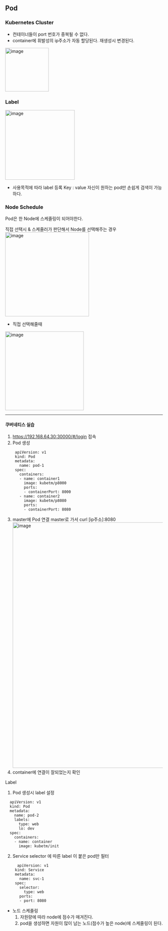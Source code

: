 ## Pod

### Kubernetes Cluster
- 컨테이너들이 port 번호가 중복될 수 없다.
- container에 휘발성의 ip주소가 자동 할당된다. 재생성시 변경된다.
<img width="139" alt="image" src="https://github.com/yujindonut/Study/assets/78431728/845ed2ae-7772-45d3-b432-688351720d72">


### Label
<img width="222" alt="image" src="https://github.com/yujindonut/Study/assets/78431728/89f333b1-a04c-4c6b-94bd-985cdf1ed54d">

- 사용목적에 따라 label 등록
Key : value
자신이 원하는 pod만 손쉽게 검색이 가능하다.

### Node Schedule
Pod은 한 Node에 스케줄링이 되어야한다.

직접 선택시 & 스케줄러가 판단해서 Node를 선택해주는 경우
<img width="268" alt="image" src="https://github.com/yujindonut/Study/assets/78431728/161d4c4d-3fd5-44af-ad35-6adb07f292b3">

- 직접 선택해줄때
<img width="251" alt="image" src="https://github.com/yujindonut/Study/assets/78431728/31be687e-4476-458f-8fbd-73122b4c3e99">


------------------------------------------------------------------------------------------

#### 쿠버네티스 실습 
1. https://192.168.64.30:30000/#/login 접속
2. Pod 생성
   ```
    apiVersion: v1
    kind: Pod
    metadata:
      name: pod-1
    spec:
      containers:
      - name: container1
        image: kubetm/p8000
        ports:
        - containerPort: 8000
      - name: container2
        image: kubetm/p8080
        ports:
        - containerPort: 8080
    ```
3. master에 Pod 연결
   master로 가서 curl [ip주소]:8080
   <img width="782" alt="image" src="https://github.com/yujindonut/Study/assets/78431728/51373353-c726-4c6d-84cd-0924b0cb7c27">
4. container에 연결이 잘되었는지 확인

Label
1. Pod 생성시 label 설정
  ```
    apiVersion: v1
    kind: Pod
    metadata:
      name: pod-2
      labels:
        type: web
        lo: dev
    spec:
      containers:
      - name: container
        image: kubetm/init
  ```
2. Service
   selector 에 따른 label 이 붙은 pod만 필터
   ```
     apiVersion: v1
    kind: Service
    metadata:
      name: svc-1
    spec:
      selector:
        type: web
      ports:
      - port: 8080
   ```

- 노드 스케줄링
  1. 자원량에 따라 node에 점수가 매겨진다.
  2. pod을 생성하면 자원이 많이 남는 노드(점수가 높은 node)에 스케줄링이 된다.
